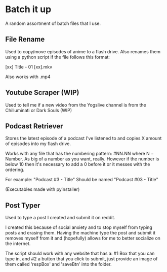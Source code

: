# Batch it up

A random assortment of batch files that I use.

## File Rename

Used to copy/move episodes of anime to a flash drive. Also renames them using a python script if the file follows this format:

[xx] Title - 01 [xx].mkv

Also works with .mp4

## Youtube Scraper (WIP)

Used to tell me if a new video from the Yogslive channel is from the Chilluminati or Dark Souls (WIP)

## Podcast Retriever

Stores the latest episode of a podcast I've listened to and copies X amount of episodes into my flash drive.

Works with any file that has the numbering pattern: #NN.NN where N = Number. As big of a number as you want, really. However if the number is below 10 then it's necessary to add a 0 before it or it messes with the ordering.

For example: "Podcast #3 - Title" Should be named "Podcast #03 - Title"

(Executables made with pyinstaller)

## Post Typer

Used to type a post I created and submit it on reddit.

I created this because of social anxiety and to stop myself from typing posts and erasing them. Having the machine type the post and submit it removes myself from it and (hopefully) allows for me to better socialize on the internet.

The script should work with any website that has a: #1 Box that you can type in, and #2 a button that you click to submit, just provide an image of them called 'respBox' and 'saveBtn' into the folder.